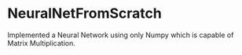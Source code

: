 # NeuralNetFromScratch
Implemented a Neural Network using only Numpy which is capable of Matrix Multiplication.
